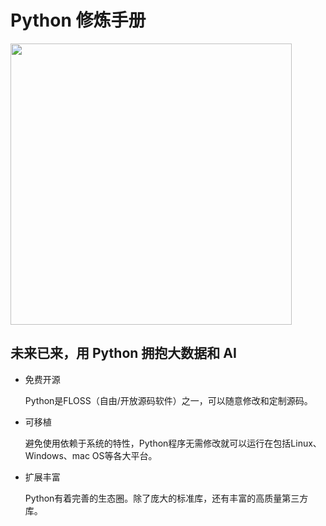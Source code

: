 # Python 修炼手册

<img src='https://python.colinchang.net/hero.png' width='450' />

## 未来已来，用 Python 拥抱大数据和 AI

* 免费开源
    
    Python是FLOSS（自由/开放源码软件）之一，可以随意修改和定制源码。

* 可移植
    
    避免使用依赖于系统的特性，Python程序无需修改就可以运行在包括Linux、Windows、mac OS等各大平台。

* 扩展丰富
    
    Python有着完善的生态圈。除了庞大的标准库，还有丰富的高质量第三方库。